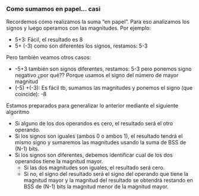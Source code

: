### Como sumamos en papel... casi

Recordemos cómo realizamos la suma “en papel”. Para eso analizamos los signos y luego operamos con las magnitudes. Por ejemplo: 

* 5+3: Fácil, el resultado es 8
* 5+ (-3) como son diferentes los signos, restamos: 5-3 

Pero también veamos otros casos:

* -5+3 también son signos diferentes, restamos: 5-3 pero ponemos signo negativo ¿por qué?? Porque usamos el signo del número de mayor magnitud
* (-5) +(-3): Es fácil tb, sumamos las magnitudes y ponemos el signo (que coincide): -8

Estamos preparados para generalizar lo anterior mediante el siguiente algoritmo

* Si alguno de los dos operandos es cero, el resultado será el otro operando.
* Si los signos son iguales (ambos 0 o ambos 1), el resultado tendrá el mismo signo y sumaremos las magnitudes usando la suma de BSS de (N-1) bits.
* Si los signos son diferentes, debemos identificar cual de los dos operandos tiene la magnitud mayor.
  * Si las dos magnitudes son iguales, el resultado será cero.
  * Si no, el signo del resultado será el signo del operando que tiene la magnitud mayor y la magnitud del resultado se obtendrá restando en BSS de (N-1) bits la magnitud menor de la magnitud mayor.
